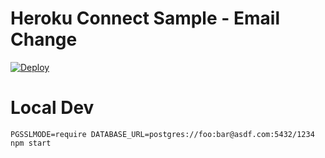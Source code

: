 # Heroku Connect Sample - Email Change

[![Deploy](https://www.herokucdn.com/deploy/button.png)](https://heroku.com/deploy?template=https://github.com/rachaelkoestartyo/heroku-connect-phone-change)

# Local Dev

    PGSSLMODE=require DATABASE_URL=postgres://foo:bar@asdf.com:5432/1234 npm start

